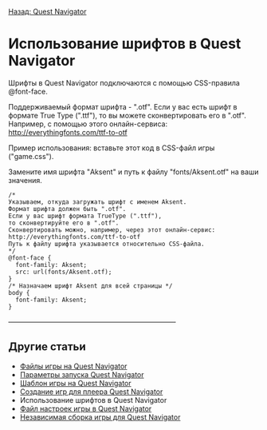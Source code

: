[Назад: Quest Navigator](../../navigator.md)

# Использование шрифтов в Quest Navigator

Шрифты в Quest Navigator подключаются с помощью CSS-правила \@font-face.

Поддерживаемый формат шрифта - ".otf". Если у вас есть шрифт в формате True Type (".ttf"), то вы можете сконвертировать его в ".otf". Например, с помощью этого онлайн-сервиса: <http://everythingfonts.com/ttf-to-otf>

Пример использования: вставьте этот код в CSS-файл игры ("game.css").

Замените имя шрифта "Aksent" и путь к файлу "fonts/Aksent.otf" на ваши значения.

    /* 
    Указываем, откуда загружать шрифт с именем Aksent.
    Формат шрифта должен быть ".otf".
    Если у вас шрифт формата TrueType (".ttf"), 
    то сконвертируйте его в ".otf".
    Сконвертировать можно, например, через этот онлайн-сервис:
    http://everythingfonts.com/ttf-to-otf
    Путь к файлу шрифта указывается относительно CSS-файла.
    */
    @font-face {
      font-family: Aksent;
      src: url(fonts/Aksent.otf);
    }
    /* Назначаем шрифт Aksent для всей страницы */
    body {
      font-family: Aksent;
    }

————————————————————————

## Другие статьи

*  [Файлы игры на Quest Navigator](../navigator_game_files.md)
*  [Параметры запуска Quest Navigator](../navigator_command_line.md)
*  [Шаблон игры на Quest Navigator](../navigator_game_template.md)
*  [Создание игр для плеера Quest Navigator](../sozdanie_igr_na_quest_navigator.md)
*  Использование шрифтов в Quest Navigator
*  [Файл настроек игры в Quest Navigator](../fajl_nastroek_igry_v_quest_navigator.md)
*  [Независимая сборка игры для Quest Navigator](../navigator_standalone.md)
